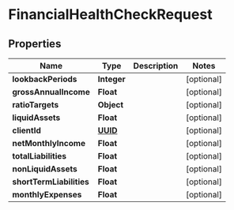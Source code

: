 
# FinancialHealthCheckRequest

## Properties
Name | Type | Description | Notes
------------ | ------------- | ------------- | -------------
**lookbackPeriods** | **Integer** |  |  [optional]
**grossAnnualIncome** | **Float** |  |  [optional]
**ratioTargets** | **Object** |  |  [optional]
**liquidAssets** | **Float** |  |  [optional]
**clientId** | [**UUID**](UUID.md) |  |  [optional]
**netMonthlyIncome** | **Float** |  |  [optional]
**totalLiabilities** | **Float** |  |  [optional]
**nonLiquidAssets** | **Float** |  |  [optional]
**shortTermLiabilities** | **Float** |  |  [optional]
**monthlyExpenses** | **Float** |  |  [optional]



